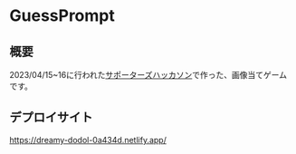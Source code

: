 # GuessPrompt
## 概要
2023/04/15~16に行われた[サポーターズハッカソン](https://talent.supporterz.jp/events/a7d5d359-4cef-478c-b1db-98f38503988d/)で作った、画像当てゲームです。
## デプロイサイト
https://dreamy-dodol-0a434d.netlify.app/

